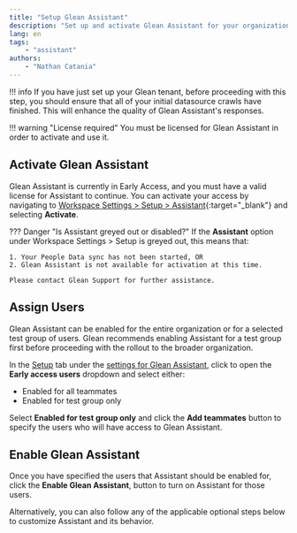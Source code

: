 ```yaml
---
title: "Setup Glean Assistant"
description: "Set up and activate Glean Assistant for your organization."
lang: en
tags:
    - "assistant"
authors:
    - "Nathan Catania"
---
```


!!! info
    If you have just set up your Glean tenant, before proceeding with this step, you should ensure that all of your initial datasource crawls have finished. This will enhance the quality of Glean Assistant's responses.

!!! warning "License required"
    You must be licensed for Glean Assistant in order to activate and use it.

## Activate Glean Assistant
Glean Assistant is currently in Early Access, and you must have a valid license for Assistant to continue. You can activate your access by navigating to [Workspace Settings > Setup > Assistant](https://app.glean.com/admin/setup/gleanassistant){:target="_blank"} and selecting **Activate**.

??? Danger "Is Assistant greyed out or disabled?"
    If the **Assistant** option under Workspace Settings > Setup is greyed out, this means that:

    1. Your People Data sync has not been started, OR
    2. Glean Assistant is not available for activation at this time.
    
    Please contact Glean Support for further assistance.

## Assign Users
Glean Assistant can be enabled for the entire organization or for a selected test group of users. Glean recommends enabling Assistant for a test group first before proceeding with the rollout to the broader organization.

In the [Setup](https://app.glean.com/admin/setup/gleanassistant?tab=setup) tab under the [settings for Glean Assistant](https://app.glean.com/admin/setup/gleanassistant?tab=setup), click to open the **Early access users** dropdown and select either:

* Enabled for all teammates
* Enabled for test group only

Select **Enabled for test group only** and click the **Add teammates** button to specify the users who will have access to Glean Assistant.


## Enable Glean Assistant

Once you have specified the users that Assistant should be enabled for, click the **Enable Glean Assistant**, button to turn on Assistant for those users.

Alternatively, you can also follow any of the applicable optional steps below to customize Assistant and its behavior.


